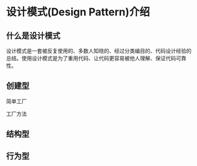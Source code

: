 # 设计模式(Design Pattern)介绍

## 什么是设计模式

 设计模式是一套被反复使用的、多数人知晓的、经过分类编目的、代码设计经验的总结。使用设计模式是为了重用代码、让代码更容易被他人理解、保证代码可靠性。

## 创建型

简单工厂

工厂方法


## 结构型


## 行为型

